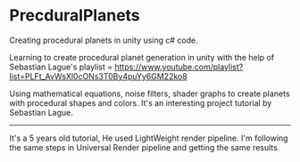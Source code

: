 # PrecduralPlanets
Creating procedural planets in unity using c# code.

Learning to create procedural planet generation in unity with the help of
Sebastian Lague's playlist = https://www.youtube.com/playlist?list=PLFt_AvWsXl0cONs3T0By4puYy6GM22ko8

Using mathematical equations, noise filters, shader graphs to create planets with procedural shapes and colors.
It's an interesting project tutorial by Sebastian Lague. 

---

It's a 5 years old tutorial, He used LightWeight render pipeline.
I'm following the same steps in Universal Render pipeline and getting the same results.


